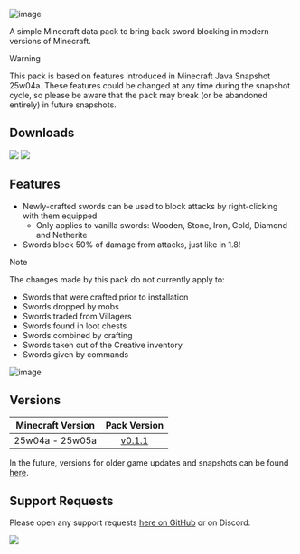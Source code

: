 ![image](https://i.imgur.com/NJx3aJQ.png)

A simple Minecraft data pack to bring back sword blocking in modern versions of Minecraft.

> [!WARNING]
> This pack is based on features introduced in Minecraft Java Snapshot 25w04a. 
> These features could be changed at any time during the snapshot cycle, so please
> be aware that the pack may break (or be abandoned entirely) in future snapshots.

## Downloads

[![](https://img.shields.io/modrinth/dt/whKGizn8?label=Modrinth&style=for-the-badge&color=00AF5C&logo=modrinth)](https://modrinth.com/datapack/new-sword-blocking)
[![](https://img.shields.io/github/downloads/Classic36-Media/New-Sword-Blocking/total?label=GitHub&style=for-the-badge&color=181717&logo=github)](https://github.com/Classic36-Media/New-Sword-Blocking/releases)

## Features

* Newly-crafted swords can be used to block attacks by right-clicking with them equipped
    * Only applies to vanilla swords: Wooden, Stone, Iron, Gold, Diamond and Netherite
* Swords block 50% of damage from attacks, just like in 1.8!

> [!NOTE]
> The changes made by this pack do not currently apply to: 
> - Swords that were crafted prior to installation
> - Swords dropped by mobs
> - Swords traded from Villagers
> - Swords found in loot chests
> - Swords combined by crafting
> - Swords taken out of the Creative inventory
> - Swords given by commands

![image](https://i.imgur.com/i0UMYSB.gif)

## Versions

| Minecraft Version | Pack Version |
| :--: | :--: |
| 25w04a - 25w05a | [v0.1.1](https://github.com/Classic36-Media/New-Sword-Blocking/releases/tag/v0.1.1) |

In the future, versions for older game updates and snapshots can be found [here](https://github.com/Classic36-Media/New-Sword-Blocking/wiki/Versions).

## Support Requests
Please open any support requests [here on GitHub](https://github.com/Classic36-Media/New-Sword-Blocking/issues/new/choose) or on Discord:

[![](https://img.shields.io/discord/1107084025442607206?label=Discord&style=for-the-badge&color=5865F2&logo=discord)](https://discord.gg/vZJSDjPcmu)